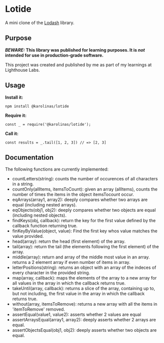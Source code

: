 # Lotide

A mini clone of the [Lodash](https://lodash.com) library.

## Purpose

**_BEWARE:_ This library was published for learning purposes. It is _not_ intended for use in production-grade software.**

This project was created and published by me as part of my learnings at Lighthouse Labs.

## Usage

**Install it:**

`npm install @karolinas/lotide`

**Require it:**

`const _ = require('@karolinas/lotide');`

**Call it:**

`const results = _.tail([1, 2, 3]) // => [2, 3]`

## Documentation

The following functions are currently implemented:

- countLetters(string): counts the number of occurences of all characters in a string.
- countOnly(allItems, itemsToCount): given an array (allItems), counts the number of times the items in the object itemsTocount occur.
- eqArrays(array1, array2): deeply compares whether two arrays are equal (including nested arrays).
- eqObjects(obj1, obj2): deeply compares whether two objects are equal (including nested objects).
- findKeys(obj, callback): return the key for the first value defined by the callback function returning true.
- finKeyByValue(object, value): Find the first key whos value matches the value provided.
- head(array): return the head (first element) of the array.
- tail(array): return the tail (the elements following the first element) of the array.
- middle(array): return and array of the middle most value in an array. returns a 2 element array if even number of items in array.
- letterPositions(string): returns an object with an array of the indeces of every character in the provided string.
- map(array, callback): maps the elements of the array to a new array for all values in the array in which the callback returns true.
- takeUntil(array, callback): returns a slice of the array, containing up to, but not including, the first value in the array in which the callback returns true.
- without(array, itemsToRemove): returns a new array with all the items in 'itemToRemove' removed.
- assertEqual(value1, value2): asserts whether 2 values are equal
- assertArraysEqual(array1, array2): deeply asserts whether 2 arrays are equal.
- assertObjectsEqual(obj1, obj2): deeply asserts whether two objects are equal.
